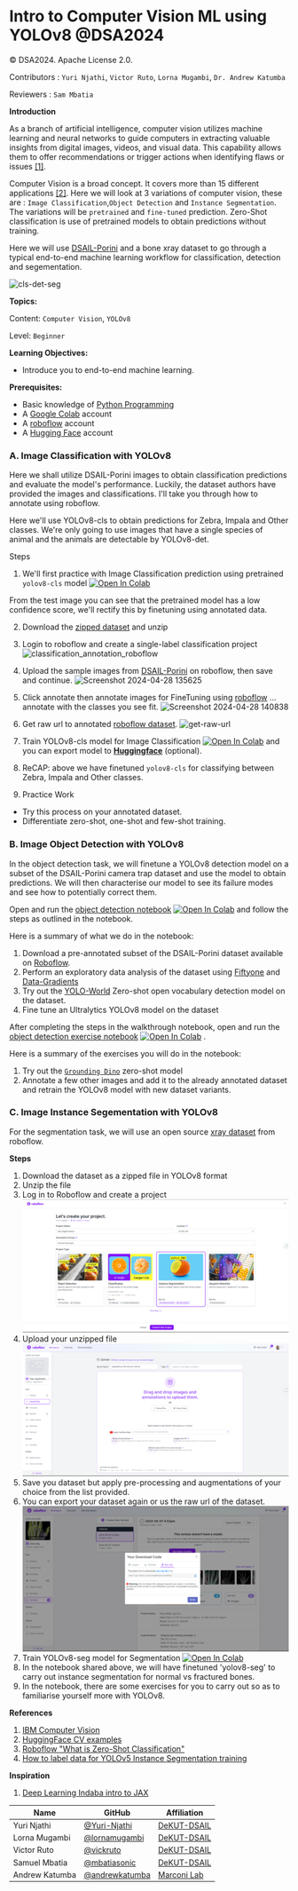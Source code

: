 # Intro to Computer Vision ML using YOLOv8 @DSA2024

© DSA2024. Apache License 2.0.

Contributors : `Yuri Njathi`, `Victor Ruto`, `Lorna Mugambi`, `Dr. Andrew Katumba`

Reviewers : `Sam Mbatia`

**Introduction**

As a branch of artificial intelligence, computer vision utilizes machine learning and neural networks to guide computers in extracting valuable insights from digital images, videos, and visual data. This capability allows them to offer recommendations or trigger actions when identifying flaws or issues [[1]](https://www.ibm.com/topics/computer-vision).

Computer Vision is a broad concept. It covers more than 15 different applications [[2]](https://huggingface.co/datasets). Here we will look at 3 variations of computer vision, these are : `Image Classification`,`Object Detection` and `Instance Segmentation`. The variations will be `pretrained` and `fine-tuned` prediction. Zero-Shot classification is use of pretrained models to obtain predictions without training.

Here we will use [DSAIL-Porini](https://data.mendeley.com/datasets/6mhrhn7rxc/6) and a bone xray dataset to go through a typical end-to-end machine learning workflow for classification, detection and segementation.


![cls-det-seg](https://github.com/Marconi-Lab/dsa_2024/assets/54037190/2692c40b-591e-4a77-b700-04d51e055b71)

**Topics:**

Content: `Computer Vision`, `YOLOv8`

Level: `Beginner`

**Learning Objectives:**
- Introduce you to end-to-end machine learning.

**Prerequisites:**
- Basic knowledge of [Python Programming](https://ocw.mit.edu/courses/6-0001-introduction-to-computer-science-and-programming-in-python-fall-2016/)
- A [Google Colab](https://colab.research.google.com/) account
- A [roboflow](https://app.roboflow.com/login) account
- A [Hugging Face](https://huggingface.co/join)  account


<!-- #region -->
### A. Image Classification with YOLOv8

Here we shall utilize DSAIL-Porini images to obtain classification predictions and evaluate the model's performance. Luckily, the dataset authors have provided the images and classifications. I'll take you through how to annotate using roboflow.


Here we'll use YOLOv8-cls to obtain predictions for Zebra, Impala and Other classes. We're only going to use images that have a single species of animal and the animals are detectable by YOLOv8-det.

Steps
1. We'll first practice with Image Classification prediction using pretrained `yolov8-cls` model <a target="_blank" href="https://colab.research.google.com/github/Marconi-Lab/dsa_2024/blob/main/dsa2024_yolov8_classification_zero_shot.ipynb"><img src="https://colab.research.google.com/assets/colab-badge.svg" alt="Open In Colab"/></a>

From the test image you can see that the pretrained model has a low confidence score, we'll rectify this by finetuning using annotated data.

2. Download the [zipped dataset](https://github.com/Marconi-Lab/dsa_2024/blob/main/images-cls.zip) and unzip

3. Login to roboflow and create a single-label classification project
![classification_annotation_roboflow](https://github.com/Marconi-Lab/dsa_2024/assets/54037190/0732fdf1-07d1-453d-a9d7-5beb9367321b)

4. Upload the sample images from [DSAIL-Porini](https://data.mendeley.com/datasets/6mhrhn7rxc/6) on roboflow, then save and continue.
![Screenshot 2024-04-28 135625](https://github.com/Marconi-Lab/dsa_2024/assets/54037190/2f1ff7d7-304b-486e-9dd4-11a9b288bd67)

6. Click annotate then annotate images for FineTuning using [roboflow](https://app.roboflow.com/) ... annotate with the classes you see fit. 
![Screenshot 2024-04-28 140838](https://github.com/Marconi-Lab/dsa_2024/assets/54037190/8423ffd0-a378-47c1-907d-c0b6837daea3)

7. Get raw url to annotated [roboflow dataset](https://app.roboflow.com/ds/U8eETZqOAo?key=9AAIElFVFm).
![get-raw-url](https://github.com/Marconi-Lab/dsa_2024/assets/54037190/60868580-6756-4798-91c1-c21ecb9c157f)

8. Train YOLOv8-cls model for Image Classification <a target="_blank" href="https://colab.research.google.com/github/Marconi-Lab/dsa_2024/blob/main/dsa2024-yolov8-classification-training.ipynb">
  <img src="https://colab.research.google.com/assets/colab-badge.svg" alt="Open In Colab"/></a> and you can export model to [**Huggingface**](https://huggingface.co/) (optional). 
9. ReCAP: above we have finetuned `yolov8-cls` for classifying between Zebra, Impala and Other classes.
10. Practice Work
   - Try this process on your annotated dataset.
   - Differentiate zero-shot, one-shot and few-shot training.

<!-- #endregion -->

### B. Image Object Detection with YOLOv8
In the object detection task, we will finetune a YOLOv8 detection model on a subset of the DSAIL-Porini camera trap dataset and use the model to obtain predictions. We will then characterise our model to see its failure modes and see how to potentially correct them.

Open and run the [object detection notebook](https://github.com/Marconi-Lab/dsa_2024/blob/main/dsa2024_yolov8_detection.ipynb) <a target="_blank" href="https://colab.research.google.com/github/Marconi-Lab/dsa_2024/blob/main/dsa2024_yolov8_detection.ipynb"><img src="https://colab.research.google.com/assets/colab-badge.svg" alt="Open In Colab"/></a> and follow the steps as outlined in the notebook. 

Here is a summary of what we do in the notebook:

1) Download a pre-annotated subset of the DSAIL-Porini dataset available on [Roboflow](https://universe.roboflow.com/mltowardsobb/dsail-porini-detection-v2).
2) Perform an exploratory data analysis of the dataset using [Fiftyone](https://docs.voxel51.com/) and [Data-Gradients](https://github.com/Deci-AI/data-gradients/)
3) Try out the [YOLO-World](https://docs.ultralytics.com/models/yolo-world/) Zero-shot open vocabulary detection model on the dataset.
4) Fine tune an Ultralytics YOLOv8 model on the dataset

After completing the steps in the walkthrough notebook, open and run the [object detection exercise notebook](https://github.com/Marconi-Lab/dsa_2024/blob/main/dsa2024_yolov8_detection_exercises.ipynb) <a target="_blank" href="https://colab.research.google.com/github/Marconi-Lab/dsa_2024/blob/main/dsa2024_yolov8_detection_exercises.ipynb"><img src="https://colab.research.google.com/assets/colab-badge.svg" alt="Open In Colab"/></a> .

Here is a summary of the exercises you will do in the notebook:
1) Try out the [`Grounding Dino`](https://github.com/IDEA-Research/GroundingDINO) zero-shot model
2) Annotate a few other images and add it to the already annotated dataset and retrain the YOLOv8 model with new dataset variants. 

   
### C. Image Instance Segementation with YOLOv8

For the segmentation task, we will use an open source [xray dataset](https://universe.roboflow.com/bonefrac/seg-2-full/dataset/10) from roboflow.

**Steps**

1. Download the dataset as a zipped file in YOLOv8 format 
2. Unzip the file
3. Log in to Roboflow and create a project ![](https://github.com/Marconi-Lab/dsa_2024/blob/main/assets/create-project.png)
4. Upload your unzipped file ![](https://github.com/Marconi-Lab/dsa_2024/blob/main/assets/upload-mages.png)
5. Save you dataset but apply pre-processing and augmentations of your choice from the list provided.
6. You can export your dataset again or us the raw url of the dataset. ![](https://github.com/Marconi-Lab/dsa_2024/blob/main/assets/download-ulr2.png)
7. Train YOLOv8-seg model for Segmentation  <a target="_blank" href="https://colab.research.google.com/github/Marconi-Lab/dsa_2024/blob/main/dsa2024_yolov8_segmentation.ipynb">
  <img src="https://colab.research.google.com/assets/colab-badge.svg" alt="Open In Colab"/></a>
8. In the notebook shared above, we will have finetuned 'yolov8-seg' to carry out instance segmentation for normal vs fractured bones.
9. In the notebook, there are some exercises for you to carry out so as to familiarise yourself more with YOLOv8.


**References**

1. [IBM Computer Vision](https://www.ibm.com/topics/computer-vision)
2. [HuggingFace CV examples](https://huggingface.co/datasets)
3. [Roboflow "What is Zero-Shot Classification"](https://blog.roboflow.com/what-is-zero-shot-classification/#:~:text=Zero%2Dshot%20classification%20models%20are,CLIP)
4. [How to label data for YOLOv5 Instance Segmentation training](https://roboflow.com/how-to-label/yolov5-segmentation)

**Inspiration**

1. [Deep Learning Indaba intro to JAX](https://github.com/deep-learning-indaba/indaba-pracs-2022/blob/main/practicals/Introduction_to_ML_using_JAX.ipynb)


| Name           | GitHub                                            | Affiliation              |
|----------------|---------------------------------------------------|--------------------------|
| Yuri Njathi    | [@Yuri-Njathi](https://github.com/Yuri-Njathi)    | [DeKUT-DSAIL](https://dekut-dsail.github.io)    |
| Lorna Mugambi  | [@lornamugambi](https://github.com/lornamugambi)  | [DeKUT-DSAIL](https://dekut-dsail.github.io)    |
| Victor Ruto    | [@vickruto](https://github.com/vickruto)          | [DeKUT-DSAIL](https://dekut-dsail.github.io)    |
| Samuel Mbatia  | [@mbatiasonic](https://github.com/mbatiasonic)    | [DeKUT-DSAIL](https://dekut-dsail.github.io)    |
| Andrew Katumba | [@andrewkatumba](https://github.com/andrewkatumba)| [Marconi Lab](https://marconilab.org/)          |

